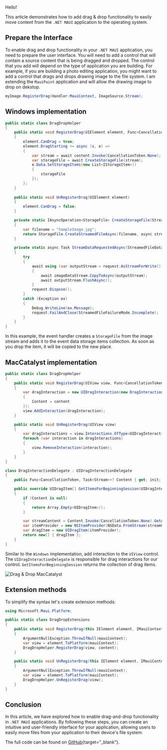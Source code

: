 Hello!

This article demonstrates how to add drag & drop functionality to easily move content from the `.NET MAUI` application to the operating system.

## Prepare the Interface ##

To enable drag and drop functionality in your `.NET MAUI` application, you need to prepare the user interface. You will need to add a control that will contain a source content that is being dragged and dropped. The control that you add will depend on the type of application you are building. For example, if you are building a photo editing application, you might want to add a control that drags and drops drawing image to the file system. I am extending the `MauiPaint` application and will allow the drawing image to drop on dekstop.

```csharp
myImage.RegisterDrag(Handler.MauiContext, ImageSource.Stream);
```

## Windows implementation ##

```csharp
public static class DragDropHelper
{
	public static void RegisterDrag(UIElement element, Func<CancellationToken, Task<Stream>> content)
	{
		element.CanDrag = true;
		element.DragStarting += async (s, e) =>
		{
			var stream = await content.Invoke(CancellationToken.None);
			var storageFile = await CreateStorageFile(stream);
			e.Data.SetStorageItems(new List<IStorageItem>()
			{
				storageFile
			});
		};
	}
	
	public static void UnRegisterDrag(UIElement element)
	{
		element.CanDrag = false;
	}

    private static IAsyncOperation<StorageFile> CreateStorageFile(Stream imageStream)
	{
		var filename = "SampleImage.jpg";
		return StorageFile.CreateStreamedFileAsync(filename, async stream => await StreamDataRequestedAsync(stream, imageStream), null);
	}

	private static async Task StreamDataRequestedAsync(StreamedFileDataRequest request, Stream imageDataStream)
	{
		try
		{
			await using (var outputStream = request.AsStreamForWrite())
			{
				await imageDataStream.CopyToAsync(outputStream);
				await outputStream.FlushAsync();
			}
			request.Dispose();
		}
		catch (Exception ex)
		{
			Debug.WriteLine(ex.Message);
			request.FailAndClose(StreamedFileFailureMode.Incomplete);
		}
	}
}
```

In this example, the event handler creates a `StorageFile` from the image stream and adds it to the event data storage items collection. As soon as you drop the item, it will be copied to the new place.

## MacCatalyst implementation ##

```csharp
public static class DragDropHelper
{
	public static void RegisterDrag(UIView view, Func<CancellationToken, Task<Stream>> content)
	{
		var dragInteraction = new UIDragInteraction(new DragInteractionDelegate()
		{
			Content = content
		});
		view.AddInteraction(dragInteraction);
	}

	public static void UnRegisterDrag(UIView view)
	{
		var dragInteractions = view.Interactions.OfType<UIDragInteraction>();
		foreach (var interaction in dragInteractions)
		{
			view.RemoveInteraction(interaction);
		}
	}
}

class DragInteractionDelegate : UIDragInteractionDelegate
{
	public Func<CancellationToken, Task<Stream>>? Content { get; init; }

	public override UIDragItem[] GetItemsForBeginningSession(UIDragInteraction interaction, IUIDragSession session)
	{
		if (Content is null)
		{
			return Array.Empty<UIDragItem>();
		}

		var streamContent = Content.Invoke(CancellationToken.None).GetAwaiter().GetResult();
		var itemProvider = new NSItemProvider(NSData.FromStream(streamContent), UniformTypeIdentifiers.UTTypes.Png.Identifier);
		var dragItem = new UIDragItem(itemProvider);
		return new[] { dragItem };
	}
}

```

Similar to the `Windows` implementation, add interaction to the `UIView` control. The `UIDragInteractionDelegate` is responsible for drag interactions for our control. `GetItemsForBeginningSession` returns the collection of drag items.

![Drag & Drop MacCatalyst](https://ik.imagekit.io/VladislavAntonyuk/vladislavantonyuk/articles/42/drag-drop-mac.gif)

## Extension methods

To simplify the syntax let's create extension methods:

```csharp
using Microsoft.Maui.Platform;

public static class DragDropExtensions
{
	public static void RegisterDrag(this IElement element, IMauiContext? mauiContext, Func<CancellationToken, Task<Stream>> content)
	{
		ArgumentNullException.ThrowIfNull(mauiContext);
		var view = element.ToPlatform(mauiContext);
		DragDropHelper.RegisterDrag(view, content);
	}

	public static void UnRegisterDrag(this IElement element, IMauiContext? mauiContext)
	{
		ArgumentNullException.ThrowIfNull(mauiContext);
		var view = element.ToPlatform(mauiContext);
		DragDropHelper.UnRegisterDrag(view);
	}
}
```

## Conclusion ##

In this article, we have explored how to enable drag-and-drop functionality in `.NET MAUI` applications. By following these steps, you can create an intuitive and user-friendly interface for your application, allowing users to easily move files from your application to their device's file system.

The full code can be found on [GitHub](https://github.com/VladislavAntonyuk/MauiSamples/tree/main/MauiPaint){target="_blank"}.